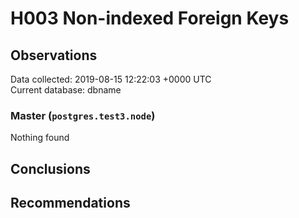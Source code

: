 # H003 Non-indexed Foreign Keys #

## Observations ##
Data collected: 2019-08-15 12:22:03 +0000 UTC  
Current database: dbname  


### Master (`postgres.test3.node`) ###



Nothing found



## Conclusions ##


## Recommendations ##

